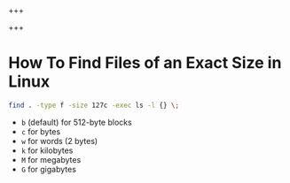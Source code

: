 
+++

+++
# How To Find Files of an Exact Size in Linux

```bash
find . -type f -size 127c -exec ls -l {} \;
```

+ `b` (default) for 512-byte blocks
+ `c` for bytes
+ `w` for words (2 bytes)
+ `k` for kilobytes
+ `M` for megabytes
+ `G` for gigabytes


